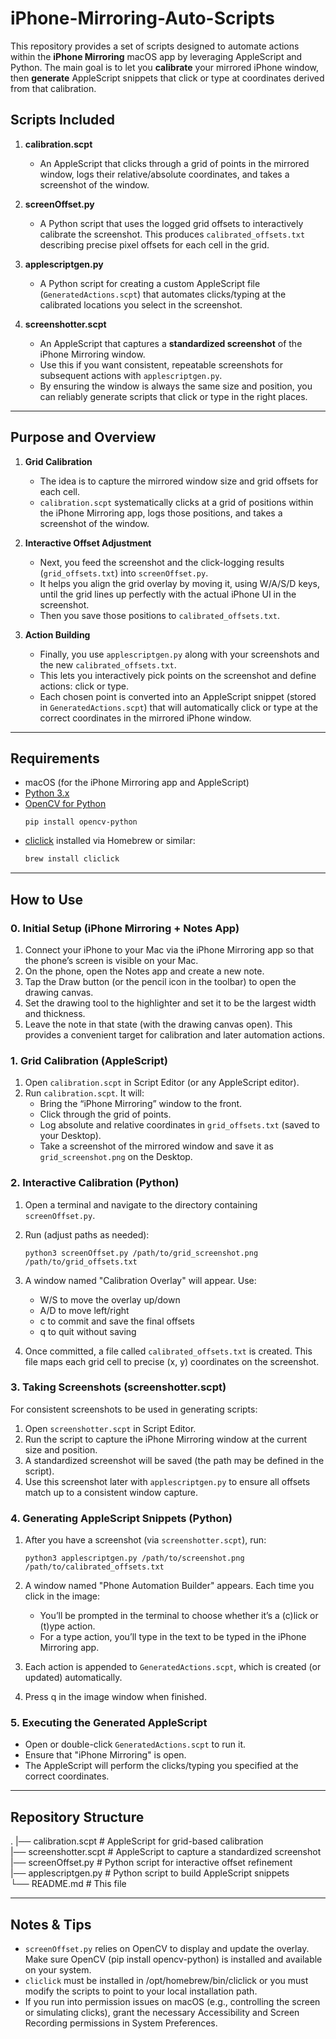 # iPhone-Mirroring-Auto-Scripts

This repository provides a set of scripts designed to automate actions within the **iPhone Mirroring** macOS app by leveraging AppleScript and Python. The main goal is to let you **calibrate** your mirrored iPhone window, then **generate** AppleScript snippets that click or type at coordinates derived from that calibration.

## Scripts Included

1. **calibration.scpt**  
   - An AppleScript that clicks through a grid of points in the mirrored window, logs their relative/absolute coordinates, and takes a screenshot of the window.

2. **screenOffset.py**  
   - A Python script that uses the logged grid offsets to interactively calibrate the screenshot. This produces `calibrated_offsets.txt` describing precise pixel offsets for each cell in the grid.

3. **applescriptgen.py**  
   - A Python script for creating a custom AppleScript file (`GeneratedActions.scpt`) that automates clicks/typing at the calibrated locations you select in the screenshot.

4. **screenshotter.scpt**  
   - An AppleScript that captures a **standardized screenshot** of the iPhone Mirroring window.  
   - Use this if you want consistent, repeatable screenshots for subsequent actions with `applescriptgen.py`.  
   - By ensuring the window is always the same size and position, you can reliably generate scripts that click or type in the right places.

---

## Purpose and Overview

1. **Grid Calibration**  
   - The idea is to capture the mirrored window size and grid offsets for each cell.  
   - `calibration.scpt` systematically clicks at a grid of positions within the iPhone Mirroring app, logs those positions, and takes a screenshot of the window.

2. **Interactive Offset Adjustment**  
   - Next, you feed the screenshot and the click-logging results (`grid_offsets.txt`) into `screenOffset.py`.  
   - It helps you align the grid overlay by moving it, using W/A/S/D keys, until the grid lines up perfectly with the actual iPhone UI in the screenshot.  
   - Then you save those positions to `calibrated_offsets.txt`.

3. **Action Building**  
   - Finally, you use `applescriptgen.py` along with your screenshots and the new `calibrated_offsets.txt`.  
   - This lets you interactively pick points on the screenshot and define actions: click or type.  
   - Each chosen point is converted into an AppleScript snippet (stored in `GeneratedActions.scpt`) that will automatically click or type at the correct coordinates in the mirrored iPhone window.

---

## Requirements

- macOS (for the iPhone Mirroring app and AppleScript)
- [Python 3.x](https://www.python.org/)
- [OpenCV for Python](https://opencv.org/) 
    ```
    pip install opencv-python
    ```
- [cliclick](https://github.com/BlueM/cliclick) installed via Homebrew or similar:  
  ```bash
  brew install cliclick
  ```

---

## How to Use

### 0. Initial Setup (iPhone Mirroring + Notes App)

1. Connect your iPhone to your Mac via the iPhone Mirroring app so that the phone’s screen is visible on your Mac.  
2. On the phone, open the Notes app and create a new note.  
3. Tap the Draw button (or the pencil icon in the toolbar) to open the drawing canvas.  
4. Set the drawing tool to the highlighter and set it to be the largest width and thickness.
5. Leave the note in that state (with the drawing canvas open). This provides a convenient target for calibration and later automation actions.  

### 1. Grid Calibration (AppleScript)

1. Open `calibration.scpt` in Script Editor (or any AppleScript editor).  
2. Run `calibration.scpt`. It will:
   - Bring the “iPhone Mirroring” window to the front.
   - Click through the grid of points.
   - Log absolute and relative coordinates in `grid_offsets.txt` (saved to your Desktop).
   - Take a screenshot of the mirrored window and save it as `grid_screenshot.png` on the Desktop.

### 2. Interactive Calibration (Python)

1. Open a terminal and navigate to the directory containing `screenOffset.py`.  
2. Run (adjust paths as needed):
    ```
    python3 screenOffset.py /path/to/grid_screenshot.png /path/to/grid_offsets.txt
    ```

3. A window named "Calibration Overlay" will appear. Use:
   - W/S to move the overlay up/down
   - A/D to move left/right
   - c to commit and save the final offsets
   - q to quit without saving
4. Once committed, a file called `calibrated_offsets.txt` is created. This file maps each grid cell to precise (x, y) coordinates on the screenshot.

### 3. Taking Screenshots (screenshotter.scpt)

For consistent screenshots to be used in generating scripts:

1. Open `screenshotter.scpt` in Script Editor.  
2. Run the script to capture the iPhone Mirroring window at the current size and position.  
3. A standardized screenshot will be saved (the path may be defined in the script).  
4. Use this screenshot later with `applescriptgen.py` to ensure all offsets match up to a consistent window capture.

### 4. Generating AppleScript Snippets (Python)

1. After you have a screenshot (via `screenshotter.scpt`), run:
    ```
    python3 applescriptgen.py /path/to/screenshot.png /path/to/calibrated_offsets.txt
    ```

2. A window named "Phone Automation Builder" appears. Each time you click in the image:
   - You’ll be prompted in the terminal to choose whether it’s a (c)lick or (t)ype action.
   - For a type action, you’ll type in the text to be typed in the iPhone Mirroring app.
3. Each action is appended to `GeneratedActions.scpt`, which is created (or updated) automatically.
4. Press q in the image window when finished.

### 5. Executing the Generated AppleScript

- Open or double-click `GeneratedActions.scpt` to run it.
- Ensure that "iPhone Mirroring" is open.
- The AppleScript will perform the clicks/typing you specified at the correct coordinates.

---

## Repository Structure

.
 |── calibration.scpt          # AppleScript for grid-based calibration  
 |── screenshotter.scpt        # AppleScript to capture a standardized screenshot  
 |── screenOffset.py           # Python script for interactive offset refinement  
 |── applescriptgen.py         # Python script to build AppleScript snippets  
└── README.md                 # This file  

---

## Notes & Tips

- `screenOffset.py` relies on OpenCV to display and update the overlay. Make sure OpenCV (pip install opencv-python) is installed and available on your system.
- `cliclick` must be installed in /opt/homebrew/bin/cliclick or you must modify the scripts to point to your local installation path.
- If you run into permission issues on macOS (e.g., controlling the screen or simulating clicks), grant the necessary Accessibility and Screen Recording permissions in System Preferences.
